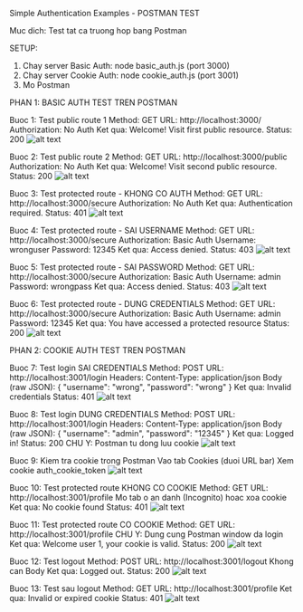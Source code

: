 Simple Authentication Examples - POSTMAN TEST

Muc dich: Test tat ca truong hop bang Postman

SETUP:
1. Chay server Basic Auth: node basic_auth.js (port 3000)
2. Chay server Cookie Auth: node cookie_auth.js (port 3001)
3. Mo Postman

PHAN 1: BASIC AUTH TEST TREN POSTMAN

Buoc 1: Test public route 1
Method: GET
URL: http://localhost:3000/
Authorization: No Auth
Ket qua: Welcome! Visit first public resource.
Status: 200
![alt text](public/img/1.png)

Buoc 2: Test public route 2
Method: GET
URL: http://localhost:3000/public
Authorization: No Auth
Ket qua: Welcome! Visit second public resource.
Status: 200
![alt text](public/img/2.png)

Buoc 3: Test protected route - KHONG CO AUTH
Method: GET
URL: http://localhost:3000/secure
Authorization: No Auth
Ket qua: Authentication required.
Status: 401
![alt text](public/img/3.png)

Buoc 4: Test protected route - SAI USERNAME
Method: GET
URL: http://localhost:3000/secure
Authorization: Basic Auth
Username: wronguser
Password: 12345
Ket qua: Access denied.
Status: 403
![alt text](public/img/4.png)

Buoc 5: Test protected route - SAI PASSWORD
Method: GET
URL: http://localhost:3000/secure
Authorization: Basic Auth
Username: admin
Password: wrongpass
Ket qua: Access denied.
Status: 403
![alt text](public/img/5.png)

Buoc 6: Test protected route - DUNG CREDENTIALS
Method: GET
URL: http://localhost:3000/secure
Authorization: Basic Auth
Username: admin
Password: 12345
Ket qua: You have accessed a protected resource
Status: 200
![alt text](public/img/6.png)

PHAN 2: COOKIE AUTH TEST TREN POSTMAN

Buoc 7: Test login SAI CREDENTIALS
Method: POST
URL: http://localhost:3001/login
Headers: Content-Type: application/json
Body (raw JSON):
{
  "username": "wrong",
  "password": "wrong"
}
Ket qua: Invalid credentials
Status: 401
![alt text](public/img/7.png)

Buoc 8: Test login DUNG CREDENTIALS
Method: POST
URL: http://localhost:3001/login
Headers: Content-Type: application/json
Body (raw JSON):
{
  "username": "admin",
  "password": "12345"
}
Ket qua: Logged in!
Status: 200
CHU Y: Postman tu dong luu cookie
![alt text](public/img/8.png)

Buoc 9: Kiem tra cookie trong Postman
Vao tab Cookies (duoi URL bar)
Xem cookie auth_cookie_token
![alt text](public/img/9.png)

Buoc 10: Test protected route KHONG CO COOKIE
Method: GET
URL: http://localhost:3001/profile
Mo tab o an danh (Incognito) hoac xoa cookie
Ket qua: No cookie found
Status: 401
![alt text](public/img/10.png)

Buoc 11: Test protected route CO COOKIE
Method: GET
URL: http://localhost:3001/profile
CHU Y: Dung cung Postman window da login
Ket qua: Welcome user 1, your cookie is valid.
Status: 200
![alt text](public/img/11.png)

Buoc 12: Test logout
Method: POST
URL: http://localhost:3001/logout
Khong can Body
Ket qua: Logged out.
Status: 200
![alt text](public/img/12.png)


Buoc 13: Test sau logout
Method: GET
URL: http://localhost:3001/profile
Ket qua: Invalid or expired cookie
Status: 401
![alt text](public/img/13.png)

